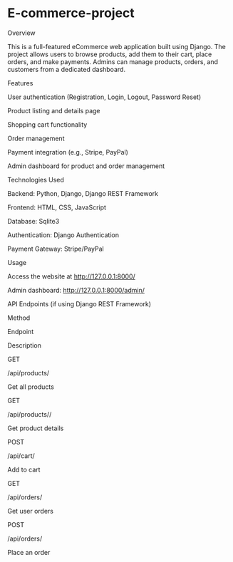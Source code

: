 # E-commerce-project
Overview

This is a full-featured eCommerce web application built using Django. The project allows users to browse products, add them to their cart, place orders, and make payments. Admins can manage products, orders, and customers from a dedicated dashboard.

Features

User authentication (Registration, Login, Logout, Password Reset)

Product listing and details page

Shopping cart functionality

Order management

Payment integration (e.g., Stripe, PayPal)

Admin dashboard for product and order management

Technologies Used

Backend: Python, Django, Django REST Framework

Frontend: HTML, CSS, JavaScript

Database: Sqlite3

Authentication: Django Authentication

Payment Gateway: Stripe/PayPal

Usage

Access the website at http://127.0.0.1:8000/

Admin dashboard: http://127.0.0.1:8000/admin/

API Endpoints (if using Django REST Framework)

Method

Endpoint

Description

GET

/api/products/

Get all products

GET

/api/products/<id>/

Get product details

POST

/api/cart/

Add to cart

GET

/api/orders/

Get user orders

POST

/api/orders/

Place an order
